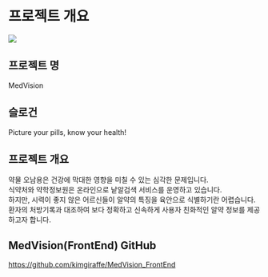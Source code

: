 # 프로젝트 개요
<p>
  <img src="https://github.com/kimgiraffe/MedVision_FrontEnd/assets/79824230/4068b84e-a234-4ba6-97f0-fbba5b4ef3cd">
</p>

## 프로젝트 명
MedVision

## 슬로건
Picture your pills, know your health!

## 프로젝트 개요
약물 오남용은 건강에 막대한 영향을 미칠 수 있는 심각한 문제입니다.<br/>
식약처와 약학정보원은 온라인으로 낱알검색 서비스를 운영하고 있습니다.<br/>
하지만, 시력이 좋지 않은 어르신들이 알약의 특징을 육안으로 식별하기란 어렵습니다.<br/>
환자의 처방기록과 대조하여 보다 정확하고 신속하게 사용자 친화적인 알약 정보를 제공하고자 합니다.

## MedVision(FrontEnd) GitHub
https://github.com/kimgiraffe/MedVision_FrontEnd
